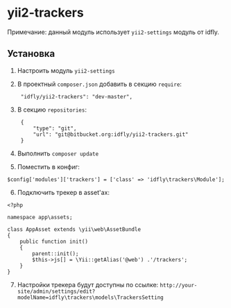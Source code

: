 # yii2-trackers

Примечание: данный модуль использует `yii2-settings` модуль от idfly.

## Установка

1. Настроить модуль `yii2-settings`

2. В проектный `composer.json` добавить в секцию `require`:

        "idfly/yii2-trackers": "dev-master",

3. В секцию `repositories`:

        {
            "type": "git",
            "url": "git@bitbucket.org:idfly/yii2-trackers.git"
        }

4. Выполнить `composer update`

5. Поместить в конфиг:

```
$config['modules']['trackers'] = ['class' => 'idfly\trackers\Module'];
```
6. Подключить трекер в asset'ах:

```
<?php

namespace app\assets;

class AppAsset extends \yii\web\AssetBundle
{
    public function init()
    {
        parent::init();
        $this->js[] = \Yii::getAlias('@web') .'/trackers';
    }
}
```

7. Настройки трекера будут доступны по ссылке:
`
 http://your-site/admin/settings/edit?modelName=idfly\trackers\models\TrackersSetting
`
